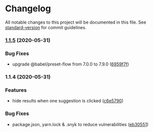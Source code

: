 # Changelog

All notable changes to this project will be documented in this file. See [standard-version](https://github.com/conventional-changelog/standard-version) for commit guidelines.

### [1.1.5](https://github.com/B9Ingenieria/react-native-autocomplete-search/compare/v1.1.4...v1.1.5) (2020-05-31)


### Bug Fixes

* upgrade @babel/preset-flow from 7.0.0 to 7.9.0 ([6959f7f](https://github.com/B9Ingenieria/react-native-autocomplete-search/commit/6959f7f7d353becea9a4bbf831b6ba5a30ce01f9))

### 1.1.4 (2020-05-31)


### Features

* hide results when one suggestion is clicked ([c6e5790](https://github.com/B9Ingenieria/react-native-autocomplete-search/commit/c6e57901d8dfff492ab46dae1f8e13e6ceef2164))


### Bug Fixes

* package.json, yarn.lock & .snyk to reduce vulnerabilities ([eb30551](https://github.com/B9Ingenieria/react-native-autocomplete-search/commit/eb305517a3e8316b85fc89e85f529ffb12b0ac74))
